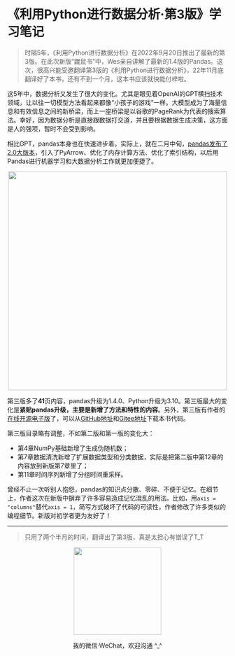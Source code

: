 # 《利用Python进行数据分析·第3版》学习笔记

> 时隔5年，《利用Python进行数据分析》在2022年9月20日推出了最新的第3版。在此次新版“鼹鼠书”中，Wes亲自讲解了最新的1.4版的Pandas。这次，很高兴能受邀翻译第3版的《利用Python进行数据分析》，22年11月底翻译好了本书，还有不到一个月，这本书应该就快能付梓啦。

这5年中，数据分析又发生了很大的变化。尤其是眼见着OpenAI的GPT横扫技术领域，让以往一切模型方法看起来都像“小孩子的游戏”一样。大模型成为了海量信息和有效信息之间的新桥梁，而上一座桥梁是以谷歌的PageRank为代表的搜索算法。幸好，因为数据分析是直接跟数据打交道，并且要根据数据生成决策，这方面是人的强项，暂时不会受到影响。

相比GPT，pandas本身也在快速进步着。实际上，就在二月中旬，[pandas发布了2.0大版本](https://datapythonista.me/blog/pandas-20-and-the-arrow-revolution-part-i)，引入了PyArrow、优化了内存计算方法、优化了索引结构，以后用Pandas进行机器学习和大数据分析工作就更加便捷了。

<div align=center>
   <img src="https://upload-images.jianshu.io/upload_images/7178691-8dfb9dd7b75260aa.png" width="500px">
</div>

第三版多了**41**页内容，pandas升级为1.4.0、Python升级为3.10。第三版最大的变化是**紧贴pandas升级，主要是新增了方法和特性的内容**。另外，第三版有作者的[在线开源电子版](https://wesmckinney.com/book/)了，可以从[GitHub地址](https://github.com/wesm/pydata-book)和[Gitee地址](https://gitee.com/wesmckinn/pydata-book)下载本书代码。

第三版目录略有调整，不如第二版和第一版的变化大：
- 第4章NumPy基础新增了生成伪随机数；
- 第7章数据清洗新增了扩展数据类型和分类数据，实际是把第二版中第12章的内容放到新版第7章里了；
- 第11章时间序列新增了分组时间重采样。

曾经不止一次听别人抱怨，pandas的知识点分散、零碎、不便于记忆。在细节上，作者这次在新版中摒弃了许多容易造成记忆混乱的用法。比如，用`axis = "columns"`替代`axis = 1`，简写方式破坏了代码的可读性，作者修改了许多类似的编程细节。新版对初学者更为友好了！

***

> 只用了两个半月的时间，翻译出了第3版，真是太担心有错误了T_T

<div align=center>
    <a href="https://item.jd.com/13255935.html">
        <img src="https://tva1.sinaimg.cn/large/008vxvgGly1h8obmj8oc6j308w08w3z2.jpg" width="200px">
    </a>
</div>
<div align=center>
    <p>我的微信·WeChat，欢迎沟通 ^_^</p>
</div>
